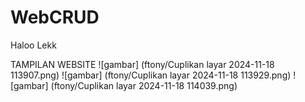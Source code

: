 # WebCRUD
Haloo Lekk 

TAMPILAN WEBSITE
![gambar] (ftony/Cuplikan layar 2024-11-18 113907.png)
![gambar] (ftony/Cuplikan layar 2024-11-18 113929.png)
![gambar] (ftony/Cuplikan layar 2024-11-18 114039.png)

